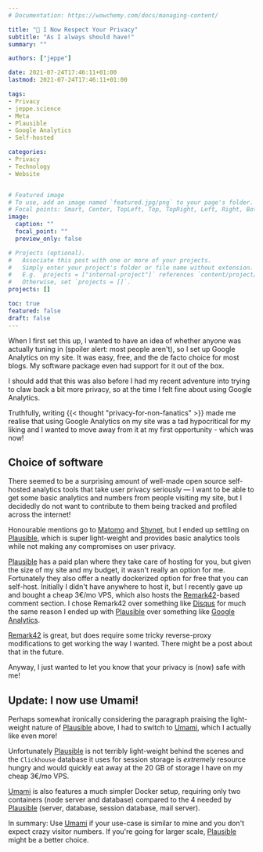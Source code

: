 ```yaml
---
# Documentation: https://wowchemy.com/docs/managing-content/

title: "😬 I Now Respect Your Privacy"
subtitle: "As I always should have!"
summary: ""

authors: ["jeppe"]

date: 2021-07-24T17:46:11+01:00
lastmod: 2021-07-24T17:46:11+01:00

tags:
- Privacy
- jeppe.science
- Meta
- Plausible
- Google Analytics
- Self-hosted

categories:
- Privacy
- Technology
- Website


# Featured image
# To use, add an image named `featured.jpg/png` to your page's folder.
# Focal points: Smart, Center, TopLeft, Top, TopRight, Left, Right, BottomLeft, Bottom, BottomRight.
image:
  caption: ""
  focal_point: ""
  preview_only: false

# Projects (optional).
#   Associate this post with one or more of your projects.
#   Simply enter your project's folder or file name without extension.
#   E.g. `projects = ["internal-project"]` references `content/project/deep-learning/index.md`.
#   Otherwise, set `projects = []`.
projects: []

toc: true
featured: false
draft: false
---
```


When I first set this up, I wanted to have an idea of whether anyone was actually tuning in (spoiler alert: most people aren't), so I set up Google Analytics on my site. It was easy, free, and the de facto choice for most blogs. My software package even had support for it out of the box.

I should add that this was also before I had my recent adventure into trying to claw back a bit more privacy, so at the time I felt fine about using Google Analytics.

Truthfully, writing {{< thought "privacy-for-non-fanatics" >}} made me realise that using Google Analytics on my site was a tad hypocritical for my liking and I wanted to move away from it at my first opportunity - which was now!

## Choice of software

There seemed to be a surprising amount of well-made open source self-hosted analytics tools that take user privacy seriously — I want to be able to get some basic analytics and numbers from people visiting my site, but I decidedly do not want to contribute to them being tracked and profiled across the internet!

Honourable mentions go to [Matomo] and [Shynet], but I ended up settling on [Plausible], which is super light-weight and provides basic analytics tools while not making any compromises on user privacy.

[Plausible] has a paid plan where they take care of hosting for you, but given the size of my site and my budget, it wasn't really an option for me. Fortunately they also offer a neatly dockerized option for free that you can self-host. Initially I didn't have anywhere to host it, but I recently gave up and bought a cheap 3€/mo VPS, which also hosts the [Remark42]-based comment section. I chose Remark42 over something like [Disqus] for much the same reason I ended up with [Plausible] over something like [Google Analytics].

[Remark42] is great, but does require some tricky reverse-proxy modifications to get working the way I wanted. There might be a post about that in the future.

Anyway, I just wanted to let you know that your privacy is (now) safe with me!

## Update: I now use Umami!

Perhaps somewhat ironically considering the paragraph praising the light-weight nature
of [Plausible] above, I had to switch to [Umami], which I actually like even more!

Unfortunately [Plausible] is not terribly light-weight behind the scenes and the `Clickhouse`
database it uses for session storage is _extremely_ resource hungry and would
quickly eat away at the 20 GB of storage I have on my cheap 3€/mo VPS.

[Umami] is also features a much simpler Docker setup, requiring only two containers (node server and database)
compared to the 4 needed by [Plausible] (server, database, session database, mail server).

In summary: Use [Umami] if your use-case is similar to mine and you don't expect
crazy visitor numbers. If you're going for larger scale, [Plausible] might be a better
choice.

[Matomo]: https://matomo.org/
[Shynet]: https://github.com/milesmcc/shynet
[Plausible]: https://plausible.io/
[Remark42]: https://remark42.com/
[Disqus]: https://disqus.com/
[Google Analytics]: https://marketingplatform.google.com/about/analytics/
[Umami]: https://umami.is/
